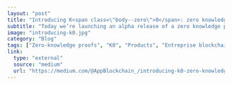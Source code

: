 ```yaml
---
layout: "post"
title: "Introducing K<span class=\"body--zero\">0</span>: zero knowledge proof assets for multiple enterprise blockchains"
subtitle: "Today we’re launching an alpha release of a zero knowledge proof library that we’ve been developing for a while. K<span class=\"body--zero\">0</span>0 (pronounced “K-zero”) sets out to generate private digital assets compatible with multiple enterprise blockchains."
image: "introducing-k0.jpg"
category: "Blog"
tags: ["Zero-knowledge proofs", "K0", "Products", "Entreprise blockchain"]
link:
  type: "external"
  source: "medium"
  url: "https://medium.com/@AppBlockchain_/introducing-k0-zero-knowledge-proof-assets-for-multiple-enterprise-blockchains-d355874e1e3a"
---
```


